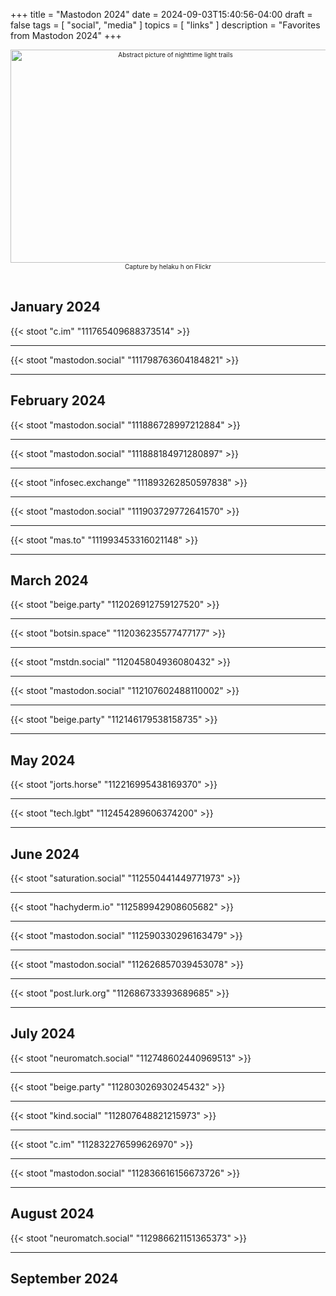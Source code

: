 +++
title = "Mastodon 2024"
date = 2024-09-03T15:40:56-04:00
draft = false
tags = [
  "social",
  "media"
]
topics = [
  "links"
]
description = "Favorites from Mastodon 2024"
+++
<div align="center" style="font-size:x-small"><img src="https://milkfish08.s3.amazonaws.com/photo/blog/abovethefold/53498675435_aba1ab1236_k.jpg" width="512" height="341" alt="Abstract picture of nighttime light trails"
title="Accelerating the future" /><br />
Capture by helaku h on Flickr</div><br clear="all" />

## January 2024

{{< stoot "c.im" "111765409688373514" >}}<hr />
{{< stoot "mastodon.social" "111798763604184821" >}}<hr />

## February 2024

{{< stoot "mastodon.social" "111886728997212884" >}}<hr />
{{< stoot "mastodon.social" "111888184971280897" >}}<hr />
{{< stoot "infosec.exchange" "111893262850597838" >}}<hr />
{{< stoot "mastodon.social" "111903729772641570" >}}<hr />
{{< stoot "mas.to" "111993453316021148" >}}<hr />

## March 2024

{{< stoot "beige.party" "112026912759127520" >}}<hr />
{{< stoot "botsin.space" "112036235577477177" >}}<hr />
{{< stoot "mstdn.social" "112045804936080432" >}}<hr />
{{< stoot "mastodon.social" "112107602488110002" >}}<hr />
{{< stoot "beige.party" "112146179538158735" >}}<hr />

## May 2024

{{< stoot "jorts.horse" "112216995438169370" >}}<hr />
{{< stoot "tech.lgbt" "112454289606374200" >}}<hr />

## June 2024

{{< stoot "saturation.social" "112550441449771973" >}}<hr />
{{< stoot "hachyderm.io" "112589942908605682" >}}<hr />
{{< stoot "mastodon.social" "112590330296163479" >}}<hr />
{{< stoot "mastodon.social" "112626857039453078" >}}<hr />
{{< stoot "post.lurk.org" "112686733393689685" >}}<hr />

## July 2024

{{< stoot "neuromatch.social" "112748602440969513" >}}<hr />
{{< stoot "beige.party" "112803026930245432" >}}<hr />
{{< stoot "kind.social" "112807648821215973" >}}<hr />
{{< stoot "c.im" "112832276599626970" >}}<hr />
{{< stoot "mastodon.social" "112836616156673726" >}}<hr />

## August 2024

{{< stoot "neuromatch.social" "112986621151365373" >}}<hr />

## September 2024